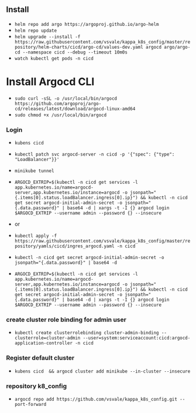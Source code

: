 ## Install

- `helm repo add argo https://argoproj.github.io/argo-helm`
- `helm repo update`
- `helm upgrade --install -f https://raw.githubusercontent.com/vsvale/kappa_k8s_config/master/repository/helm-charts/cicd/argo-cd/values-dev.yaml argocd argo/argo-cd --namespace cicd --debug --timeout 10m0s`
- `watch kubectl get pods -n cicd`

# Install Argocd CLI

- `sudo curl -sSL -o /usr/local/bin/argocd https://github.com/argoproj/argo-cd/releases/latest/download/argocd-linux-amd64`
- `sudo chmod +x /usr/local/bin/argocd`

### Login

- `kubens cicd`
- `kubectl patch svc argocd-server -n cicd -p '{"spec": {"type": "LoadBalancer"}}'`
- `minikube tunnel`
- `ARGOCD_EXTRIP=$(kubectl -n cicd get services -l app.kubernetes.io/name=argocd-server,app.kubernetes.io/instance=argocd -o jsonpath="{.items[0].status.loadBalancer.ingress[0].ip}") && kubectl -n cicd get secret argocd-initial-admin-secret -o jsonpath="{.data.password}" | base64 -d | xargs -t -I {} argocd login $ARGOCD_EXTRIP --username admin --password {} --insecure`
- or
- `kubectl apply -f https://raw.githubusercontent.com/vsvale/kappa_k8s_config/master/repository/yamls/cicd/ingres_argocd.yaml -n cicd`
- `kubectl -n cicd get secret argocd-initial-admin-secret -o jsonpath="{.data.password}" | base64 -d`



- `ARGOCD_EXTRIP=$(kubectl -n cicd get services -l app.kubernetes.io/name=argocd-server,app.kubernetes.io/instance=argocd -o jsonpath="{.items[0].status.loadBalancer.ingress[0].ip}") && kubectl -n cicd get secret argocd-initial-admin-secret -o jsonpath="{.data.password}" | base64 -d | xargs -t -I {} argocd login $ARGOCD_EXTRIP --username admin --password {} --insecure`

### create cluster role binding for admin user

- `kubectl create clusterrolebinding cluster-admin-binding --clusterrole=cluster-admin --user=system:serviceaccount:cicd:argocd-application-controller -n cicd`

### Register default cluster

- `kubens cicd  && argocd cluster add minikube --in-cluster --insecure`

### repository k8_config

- `argocd repo add https://github.com/vsvale/kappa_k8s_config.git --port-forward`

